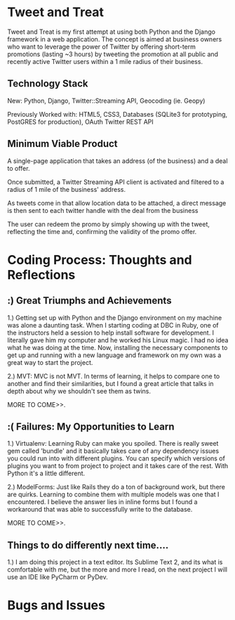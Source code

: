 # Tweet and Treat

Tweet and Treat is my first attempt at using both Python and the Django framework in a web application.  The concept is aimed at business owners who want to leverage the power of Twitter by offering short-term promotions (lasting ~3 hours) by tweeting the promotion at all public and recently active Twitter users within a 1 mile radius of their business.

## Technology Stack

New: Python, Django, Twitter::Streaming API, Geocoding (ie. Geopy)

Previously Worked with: HTML5, CSS3, Databases (SQLite3 for prototyping, PostGRES for production), OAuth Twitter REST API

## Minimum Viable Product

A single-page application that takes an address (of the business) and a deal to offer.  

Once submitted, a Twitter Streaming API client is activated and filtered to a radius of 1 mile of the business' address.

As tweets come in that allow location data to be attached, a direct message is then sent to each twitter handle with the deal from the business

The user can redeem the promo by simply showing up with the tweet, reflecting the time and, confirming the validity of the promo offer.

# Coding Process: Thoughts and Reflections

## :) Great Triumphs and Achievements

1.) Getting set up with Python and the Django environment on my machine was alone a daunting task.  When I starting coding at DBC in Ruby, one of the instructors held a session to help install software for development.  I literally gave him my computer and he worked his Linux magic.  I had no idea what he was doing at the time.  Now, installing the necessary components to get up and running with a new language and framework on my own was a great way to start the project.

2.) MVT: MVC is not MVT.  In terms of learning, it helps to compare one to another and find their similarities, but I found a great article that talks in depth about why we shouldn't see them as twins.

MORE TO COME>>.

## :( Failures: My Opportunities to Learn

1.) Virtualenv:  Learning Ruby can make you spoiled.  There is really sweet gem called 'bundle' and it basically takes care of any dependency issues you could run into with different plugins.  You can specify which versions of plugins you want to from project to project and it takes care of the rest.  With Python it's a little different.

2.) ModelForms: Just like Rails they do a ton of background work, but there are quirks.  Learning to combine them with multiple models was one that I encountered.  I believe the answer lies in inline forms but I found a workaround that was able to successfully write to the database.  

MORE TO COME>>.

## Things to do differently next time....

1.) I am doing this project in a text editor.  Its Sublime Text 2, and its what is comfortable with me, but the more and more I read, on the next project I will use an IDE like PyCharm or PyDev.

# Bugs and Issues
